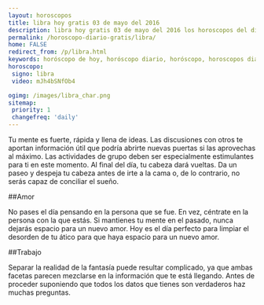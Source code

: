 ```yaml
---
layout: horoscopos
title: libra hoy gratis 03 de mayo del 2016 
description: libra hoy gratis 03 de mayo del 2016 los horoscopos del dia, amor, trabajo, vida personal. Todas las predicciones para libra gratis. Ahora Tambien podes consultar el Oraculo SI o NO http://horoscopo-del-dia.com/oraculo-si-no/ 
permalink: /horoscopo-diario-gratis/libra/
home: FALSE
redirect_from: /p/libra.html
keywords: horóscopo de hoy, horóscopo diario, horóscopo, horoscopos diarios gratis del dia de hoy, horóscopo diario gratis,horóscopo 2016, horóscopo esperanza gracia, horoscopo libra hoy, horoscop, horóscopos gratis, horoscopo libra, horoscopo libra 2016, Tarot, Astrologia, Zodíaco, libra, horoscopo gratis
horoscopo:
 signo: libra
 video: mJh4bSNfOb4

ogimg: /images/libra_char.png
sitemap:
 priority: 1
 changefreq: 'daily'
---
```



Tu mente es fuerte, rápida y llena de ideas. Las discusiones con otros te aportan información útil que podría abrirte nuevas puertas si las aprovechas al máximo. Las actividades de grupo deben ser especialmente estimulantes para ti en este momento. Al final del día, tu cabeza dará vueltas. Da un paseo y despeja tu cabeza antes de irte a la cama o, de lo contrario, no serás capaz de conciliar el sueño.

##Amor

No pases el día pensando en la persona que se fue. En vez, céntrate en la persona con la que estás. Si mantienes tu mente en el pasado, nunca dejarás espacio para un nuevo amor. Hoy es el día perfecto para limpiar el desorden de tu ático para que haya espacio para un nuevo amor.

##Trabajo

Separar la realidad de la fantasía puede resultar complicado, ya que ambas facetas parecen mezclarse en la información que te está llegando. Antes de proceder suponiendo que todos los datos que tienes son verdaderos haz muchas preguntas.